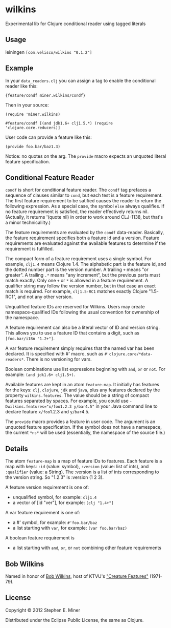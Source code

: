# wilkins

Experimental lib for Clojure conditional reader using tagged literals

## Usage

leiningen `[com.velisco/wilkins "0.1.2"]`

## Example

In your `data_readers.clj` you can assign a tag to enable the conditional reader like this:

	{feature/condf miner.wilkins/condf}
	
Then in your source:

	(require 'miner.wilkins)
	
    #feature/condf [(and jdk1.6+ clj1.5.*) (require 'clojure.core.reducers)]

User code can provide a feature like this:

    (provide foo.bar/baz1.3)
	
Notice: no quotes on the arg.  The `provide` macro expects an unquoted literal feature specification.

## Conditional Feature Reader

`condf` is short for conditional feature reader.  The `condf` tag prefaces a sequence of clauses
similar to `cond`, but each test is a feature requirement.  The first feature requirement to be
satified causes the reader to return the following expression.  As a special case, the symbol `else`
always qualifies.  If no feature requirement is satisfied, the reader effectively returns nil.
(Actually, it returns '(quote nil) in order to work around CLJ-1138, but that's a minor
technicalilty.)

The feature requirements are evaluated by the `condf` data-reader.  Basically, the feature
requirement specifies both a feature id and a version.  Feature requirements are evaluated against
the available features to determine if the requirement is fulfilled.

The compact form of a feature requirement uses a single symbol.  For example, `clj1.4` means Clojure
1.4.  The alphabetic part is the feature id, and the dotted number part is the version number.  A
trailing `+` means "or greater".  A trailing `.*` means "any increment", but the previous parts must
match exactly.  Only one `+` or `*` is allowed in a feature requirement.  A qualifier string may
follow the version number, but in that case an exact match is required.  For example, `clj1.5-RC1`
matches exactly Clojure "1.5-RC1", and not any other version.

Unqualified feature IDs are reserved for Wilkins.  Users may create namespace-qualified IDs
following the usual convention for ownership of the namespace.  

A feature requirement can also be a literal vector of ID and version string.  This allows you to use
a feature ID that contains a digit, such as `[foo.bar/i18n "1.2+"]`.

A var feature requirement simply requires that the named var has been declared.  It is specified
with #' macro, such as `#'clojure.core/*data-readers*`.  There is no versioning for vars.

Boolean combinations use list expressions beginning with `and`, `or` or `not`.  For example: `(and
jdk1.6+ clj1.5+)`.

Available features are kept in an atom `feature-map`.  It initially has features for
the keys: `clj`, `clojure`, `jdk` and `java`, plus any features declared by the property
`wilkins.features`.  The value should be a string of compact features separated by spaces.  For
example, you could use `-Dwilkins.features="x/foo1.2.3 y/bar4.5"` in your Java command line to
declare feature `x/foo`1.2.3 and `y/bar`4.5.

The `provide` macro provides a
feature in user code.  The argument is an unquoted feature specification.  If the symbol does not
have a namespace, the current `*ns*` will be used (essentially, the namespace of the source file.)




## Details

The atom `feature-map` is a map of feature IDs to features.  Each feature is a map with keys: `:id`
(value: symbol), `:version` (value: list of ints), and `:qualifier` (value: a String).  The :version
is a list of ints corresponding to the version string.  So "1.2.3" is :version (1 2 3).

A feature version requirement is one of:
* unqualified symbol, for example: `clj1.4`
* a vector of [id "ver"], for example: `[clj "1.4+"]`

A var feature requirement is one of:
* a #' symbol, for example: `#'foo.bar/baz`
* a list starting with `var`, for example: `(var foo.bar/baz)`

A boolean feature requirement is
* a list starting with `and`, `or`, or `not` combining other feature requirements


## Bob Wilkins

Named in honor of [Bob Wilkins](http://en.wikipedia.org/wiki/Bob_Wilkins), host of KTVU's
["Creature Features"](http://www.bobwilkins.net/creaturefeatures.htm) (1971-79).

## License

Copyright © 2012 Stephen E. Miner

Distributed under the Eclipse Public License, the same as Clojure.
